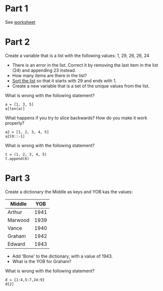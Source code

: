 # Part 1

See [worksheet](../notes/list-worksheet.md)

# Part 2

Create a variable that is a list with the following values: 1, 29, 26, 26, 24

* There is an error in the list. Correct it by removing the last item in the list (24) and appending 23 instead.
* How many items are there in the list?
* [Sort the list](https://docs.python.org/2/tutorial/datastructures.html#more-on-lists) so that it starts with 29 and ends with 1.
* Create a new variable that is a set of the unique values from the list.

What is wrong with the following statement?

```
a = [1, 3, 5]
a[len(a)]
```

What happens if you try to slice backwards? How do you make it work properly?

```
a2 = [1, 2, 3, 4, 5]
a2[0::-1]
```

What is wrong with the following statement?

```
t = (1, 2, 3, 4, 5)
t.append(6)
```

# Part 3
   
Create a dictionary the Middle as keys and YOB kas the values:

| Middle  | YOB |
|---------|-----|
|Arthur   | 1941|
|Marwood  | 1939|
|Vance    | 1940|
|Graham   | 1942|
|Edward   | 1943|

* Add 'Bone' to the dictionary, with a value of 1943.
* What is the YOB for Graham?

What is wrong with the following statement?

```
d = {1:4,5:7,24:9}
d[2]
```